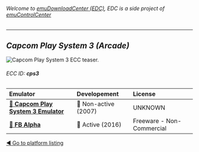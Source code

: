 ###### Welcome to [emuDownloadCenter (EDC)](https://github.com/PhoenixInteractiveNL/emuDownloadCenter/wiki/), EDC is a side project of [emuControlCenter](https://github.com/PhoenixInteractiveNL/emuControlCenter/wiki/)
***
## _Capcom Play System 3 (Arcade)_
![](https://raw.githubusercontent.com/wiki/PhoenixInteractiveNL/emuDownloadCenter/images_platform/ecc_cps3_teaser.png "Capcom Play System 3 ECC teaser.")
###### ECC ID: **cps3**

| Emulator | Developement | License |
|:---------|:-------------|:--------|
| [:file_folder: **Capcom Play System 3 Emulator**](https://github.com/PhoenixInteractiveNL/emuDownloadCenter/wiki/Emulator-cps3emulator#menu) | :red_circle: Non-active (2007) | UNKNOWN |
| [:file_folder: **FB Alpha**](https://github.com/PhoenixInteractiveNL/emuDownloadCenter/wiki/Emulator-fbalpha#menu) | :large_blue_circle: Active (2016) | Freeware - Non-Commercial |

[:arrow_backward: Go to platform listing](https://github.com/PhoenixInteractiveNL/emuDownloadCenter/wiki/EDC-Platform-List)
